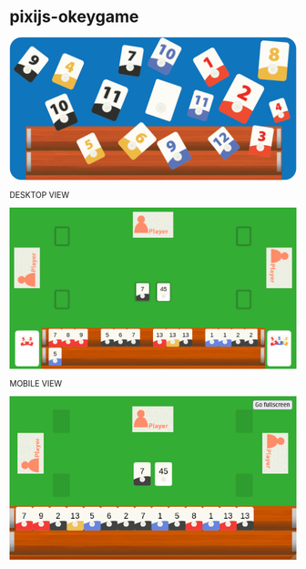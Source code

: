 # pixijs-okeygame


![SCreenshot](https://github.com/zfiratselim/pixijs-okeygame/blob/master/ai.png)

DESKTOP VIEW


![Screenshot](https://github.com/zfiratselim/pixijs-okeygame/blob/master/desktop.png)



MOBILE VIEW


![Screenshot](https://github.com/zfiratselim/pixijs-okeygame/blob/master/mobile.png)
